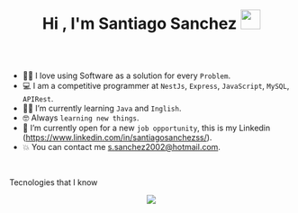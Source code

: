<h1 align="center">Hi , I'm Santiago Sanchez <img src="https://media.giphy.com/media/hvRJCLFzcasrR4ia7z/giphy.gif" width="35"></h1>

<br><br>


- :technologist: I love using Software as a solution for every `Problem`.
- :computer: I am a competitive programmer at `NestJs`, `Express`, `JavaScript`, `MySQL`, `APIRest`.
- :student: I’m currently learning `Java` and `Inglish`.
- :nerd_face: Always `learning new things`.
- :thinking: I’m currently open for a new `job opportunity`, this is my Linkedin (https://www.linkedin.com/in/santiagosanchezss/).
- :boom: You can contact me s.sanchez2002@hotmail.com.
<br>

<p> Tecnologies that I know <p>
<p align="center">
  <a href="https://skillicons.dev">
    <img src="https://skillicons.dev/icons?i=git,css,html,js,nodejs,express,github,java,mongodb,mysql,postman,vscode,idea,discordintelliji&perline=14" />
  </a>
</p>
